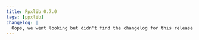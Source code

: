 ```yaml
---
title: Ppxlib 0.7.0
tags: [ppxlib]
changelog: |
  Oops, we went looking but didn't find the changelog for this release 🙈
---
```

